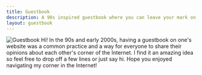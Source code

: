 ```yaml
---
title: Guestbook
description: A 90s inspired guestbook where you can leave your mark on this website.
layout: guestbook
---
```


<style>
img.guestbook {
  margin-top: 0;
  width: 6rem;
}
</style>

![Guestbook](https://cdn.hacdias.com/media/2022-03-book-purple.gif?class=left+pixelated+guestbook) Hi! In the 90s and early 2000s, having a guestbook on one's website was a common practice and a way for everyone to share their opinions about each other's corner of the Internet. I find it an amazing idea so feel free to drop off a few lines or just say hi. Hope you enjoyed navigating my corner in the Internet!

<!--more-->
